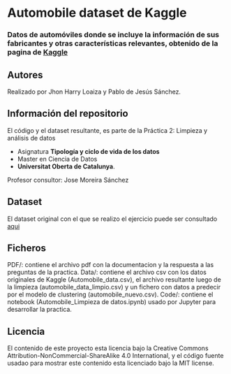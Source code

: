 # Automobile dataset de Kaggle

### Datos de automóviles donde se incluye la información de sus fabricantes y otras características relevantes, obtenido de la pagina de [Kaggle](https://www.kaggle.com/toramky/automobile-dataset)

## Autores
Realizado por Jhon Harry Loaiza y Pablo de Jesús Sánchez.

## Información del repositorio
El código y el dataset resultante, es parte de la Práctica 2: Limpieza y análisis de datos 
* Asignatura **Tipología y ciclo de vida de los datos**
* Master en Ciencia de Datos 
* **Universitat Oberta de Catalunya**.

Profesor consultor: Jose Moreira Sánchez

## Dataset
El dataset original con el que se realizo el ejercicio puede ser consultado [aqui](https://github.com/JhonHarry/automobile_data_kaggle_limpieza/blob/main/Data/Automobile_data.csv)

## Ficheros
PDF/: contiene el archivo pdf con la documentacion y la respuesta a las preguntas de la practica. 
Data/: contiene el archivo csv con los datos originales de Kaggle (Automobile_data.csv), el archivo resultante luego de la limpieza (automobile_data_limpio.csv) y un fichero con datos a predecir por el modelo de clustering (automobile_nuevo.csv).
Code/: contiene el notebook (Automobile_Limpieza de datos.ipynb) usado por Jupyter para desarrollar la practica.

## Licencia
El contenido de este proyecto esta licencia bajo la Creative Commons Attribution-NonCommercial-ShareAlike 4.0 International, y el código fuente usadao para mostrar este contenido esta licenciado bajo la MIT license.
